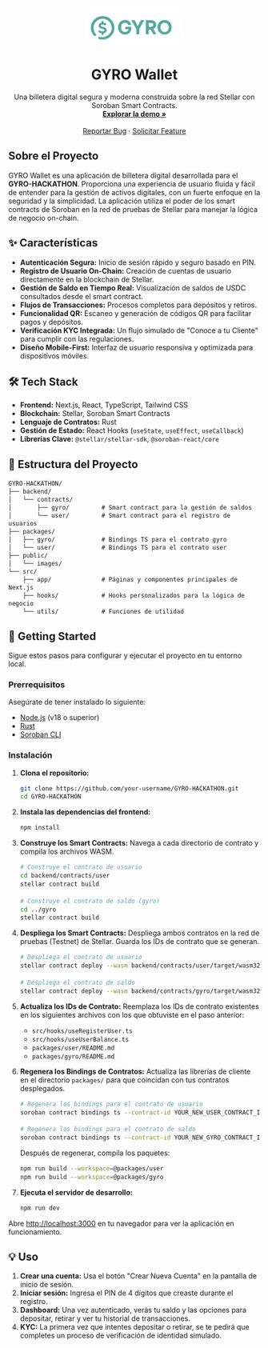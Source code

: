 <div align="center">
  <img src="./public/images/gyro-logo.png" alt="GYRO Wallet Logo" width="200"/>
  <h1 align="center">GYRO Wallet</h1>
  <p align="center">
    Una billetera digital segura y moderna construida sobre la red Stellar con Soroban Smart Contracts.
    <br />
    <a href="#"><strong>Explorar la demo »</strong></a>
    <br />
    <br />
    <a href="https://github.com/your-username/GYRO-HACKATHON/issues">Reportar Bug</a>
    ·
    <a href="https://github.com/your-username/GYRO-HACKATHON/issues">Solicitar Feature</a>
  </p>
</div>

## Sobre el Proyecto

GYRO Wallet es una aplicación de billetera digital desarrollada para el **GYRO-HACKATHON**. Proporciona una experiencia de usuario fluida y fácil de entender para la gestión de activos digitales, con un fuerte enfoque en la seguridad y la simplicidad. La aplicación utiliza el poder de los smart contracts de Soroban en la red de pruebas de Stellar para manejar la lógica de negocio on-chain.

## ✨ Características

-   **Autenticación Segura:** Inicio de sesión rápido y seguro basado en PIN.
-   **Registro de Usuario On-Chain:** Creación de cuentas de usuario directamente en la blockchain de Stellar.
-   **Gestión de Saldo en Tiempo Real:** Visualización de saldos de USDC consultados desde el smart contract.
-   **Flujos de Transacciones:** Procesos completos para depósitos y retiros.
-   **Funcionalidad QR:** Escaneo y generación de códigos QR para facilitar pagos y depósitos.
-   **Verificación KYC Integrada:** Un flujo simulado de "Conoce a tu Cliente" para cumplir con las regulaciones.
-   **Diseño Mobile-First:** Interfaz de usuario responsiva y optimizada para dispositivos móviles.

## 🛠️ Tech Stack

-   **Frontend:** Next.js, React, TypeScript, Tailwind CSS
-   **Blockchain:** Stellar, Soroban Smart Contracts
-   **Lenguaje de Contratos:** Rust
-   **Gestión de Estado:** React Hooks (`useState`, `useEffect`, `useCallback`)
-   **Librerías Clave:** `@stellar/stellar-sdk`, `@soroban-react/core`

## 📂 Estructura del Proyecto

```
GYRO-HACKATHON/
├── backend/
│   └── contracts/
│       ├── gyro/         # Smart contract para la gestión de saldos
│       └── user/         # Smart contract para el registro de usuarios
├── packages/
│   ├── gyro/             # Bindings TS para el contrato gyro
│   └── user/             # Bindings TS para el contrato user
├── public/
│   └── images/
└── src/
    ├── app/              # Páginas y componentes principales de Next.js
    ├── hooks/            # Hooks personalizados para la lógica de negocio
    └── utils/            # Funciones de utilidad
```

## 🚀 Getting Started

Sigue estos pasos para configurar y ejecutar el proyecto en tu entorno local.

### Prerrequisitos

Asegúrate de tener instalado lo siguiente:
-   [Node.js](https://nodejs.org/) (v18 o superior)
-   [Rust](https://www.rust-lang.org/tools/install)
-   [Soroban CLI](https://soroban.stellar.org/docs/getting-started/setup#install-the-soroban-cli)

### Instalación

1.  **Clona el repositorio:**
    ```bash
    git clone https://github.com/your-username/GYRO-HACKATHON.git
    cd GYRO-HACKATHON
    ```

2.  **Instala las dependencias del frontend:**
    ```bash
    npm install
    ```

3.  **Construye los Smart Contracts:**
    Navega a cada directorio de contrato y compila los archivos WASM.
    ```bash
    # Construye el contrato de usuario
    cd backend/contracts/user
    stellar contract build

    # Construye el contrato de saldo (gyro)
    cd ../gyro
    stellar contract build
    ```

4.  **Despliega los Smart Contracts:**
    Despliega ambos contratos en la red de pruebas (Testnet) de Stellar. Guarda los IDs de contrato que se generan.
    ```bash
    # Despliega el contrato de usuario
    stellar contract deploy --wasm backend/contracts/user/target/wasm32-unknown-unknown/release/user.wasm

    # Despliega el contrato de saldo
    stellar contract deploy --wasm backend/contracts/gyro/target/wasm32-unknown-unknown/release/gyro.wasm
    ```

5.  **Actualiza los IDs de Contrato:**
    Reemplaza los IDs de contrato existentes en los siguientes archivos con los que obtuviste en el paso anterior:
    -   `src/hooks/useRegisterUser.ts`
    -   `src/hooks/useUserBalance.ts`
    -   `packages/user/README.md`
    -   `packages/gyro/README.md`

6.  **Regenera los Bindings de Contratos:**
    Actualiza las librerías de cliente en el directorio `packages/` para que coincidan con tus contratos desplegados.
    ```bash
    # Regenera los bindings para el contrato de usuario
    soroban contract bindings ts --contract-id YOUR_NEW_USER_CONTRACT_ID --output-dir ./packages/user --name user

    # Regenera los bindings para el contrato de saldo
    soroban contract bindings ts --contract-id YOUR_NEW_GYRO_CONTRACT_ID --output-dir ./packages/gyro --name gyro
    ```
    Después de regenerar, compila los paquetes:
    ```bash
    npm run build --workspace=@packages/user
    npm run build --workspace=@packages/gyro
    ```

7.  **Ejecuta el servidor de desarrollo:**
    ```bash
    npm run dev
    ```

Abre [http://localhost:3000](http://localhost:3000) en tu navegador para ver la aplicación en funcionamiento.

## 💡 Uso

1.  **Crear una cuenta:** Usa el botón "Crear Nueva Cuenta" en la pantalla de inicio de sesión.
2.  **Iniciar sesión:** Ingresa el PIN de 4 dígitos que creaste durante el registro.
3.  **Dashboard:** Una vez autenticado, verás tu saldo y las opciones para depositar, retirar y ver tu historial de transacciones.
4.  **KYC:** La primera vez que intentes depositar o retirar, se te pedirá que completes un proceso de verificación de identidad simulado.
